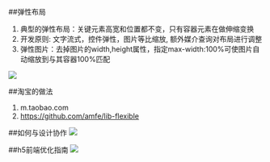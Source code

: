 ##弹性布局
1. 典型的弹性布局：关键元素高宽和位置都不变，只有容器元素在做伸缩变换
2. 开发原则: 文字流式，控件弹性，图片等比缩放, 额外媒介查询对布局进行调整
3. 弹性图片：去掉图片的width,height属性，指定max-width:100%可使图片自动缩放到与其容器100%匹配

[![](http://images2015.cnblogs.com/blog/459873/201510/459873-20151014135815944-853042582.png)](http://web.jobbole.com/84654/ "图片来源")

##淘宝的做法
1. m.taobao.com
2. https://github.com/amfe/lib-flexible

##如何与设计协作
[![](http://images2015.cnblogs.com/blog/459873/201510/459873-20151014135900538-256091655.png)](http://web.jobbole.com/84654/ "图片来源")

##h5前端优化指南
[![](https://s5s5.me/wp-content/uploads/2015/01/h5.png)](https://s5s5.me/3192 "图片来源")
